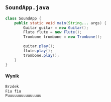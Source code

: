 ## `SoundApp.java`

```java
class SoundApp {
    public static void main(String... args) {
        Guitar guitar = new Guitar();
        Flute flute = new Flute();
        Trombone trombone = new Trombone();
        
        guitar.play();
        flute.play();
        trombone.play();
    }
}
```

<span class="fragment" data-code-focus="3-5"></span>
<span class="fragment" data-code-focus="7-9"></span>

#### Wynik
```bash
Brzdek
Fiu fiu
Puuuuuuuuuuuuuuu
```
